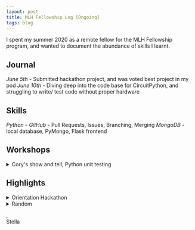 ```yaml
---
layout: post
title: MLH Fellowship Log [Ongoing]
tags: blog
---
```


I spent my summer 2020 as a remote fellow for the MLH Fellowship program, and wanted to document the abundance of skills I learnt. 


## Journal
*June 5th* - Submitted hackathon project, and was voted best project in my pod
*June 10th* - Diving deep into the code base for CircuitPython, and struggling to write/ test code without proper hardware


## Skills
*Python* - 
*GitHub* - Pull Requests, Issues, Branching, Merging
*MongoDB* - local database, PyMongo, Flask frontend


## Workshops
<details>
  <summary>Cory's show and tell, Python unit testing</summary>

  #### Date: June 10th, 2020

  ## Notes
  - unit test vs integration test
  - asswertEqual same as Java
  - virtual environment for python
  - monkey patching using 'mock' library
  - dependency inheritance
  - principle of competition over inheritance
  - eg, application for using mock = mock database for local testing

</details>


## Highlights
<details>
  <summary>Orientation Hackathon</summary>

  #### Date: June 1st~5th, 2020

  For the first week of the fellowship, I worked on an exciting project revolving the BLM movement with Amir and Parthiv. I loved the end product we produced and enjoyed my time working with my fellow podmates

</details>

<details>
  <summary>Random</summary>

  #### Date: June 1st, 2020
  Meeting people for the first time ever on Zoom was a strange experience, and I can't imagine what any of my podmates would be like if we ever met in person. Many nuances and traits are lost through virtual videocalling as opposed to an in person meeting (Eg, small habits, height, voice, etc)
  
  #### Date: June 8th, 2020
  MLH really likes to ask the question, "What is your favourite project that you've worked on?" and my answer always comes back to this website - not becuase it is technically impressive or graphically beautiful, but because of the ability for me to come back here continually to document how I've been growing/ highlights/ etc
  
  #### Date: June 10th, 2020
  My mentor, Cory, is the coolest! He has pet chickens and considers chocolate fruit (& therefore Nutella jam)

</details>



, <br>
Stella
